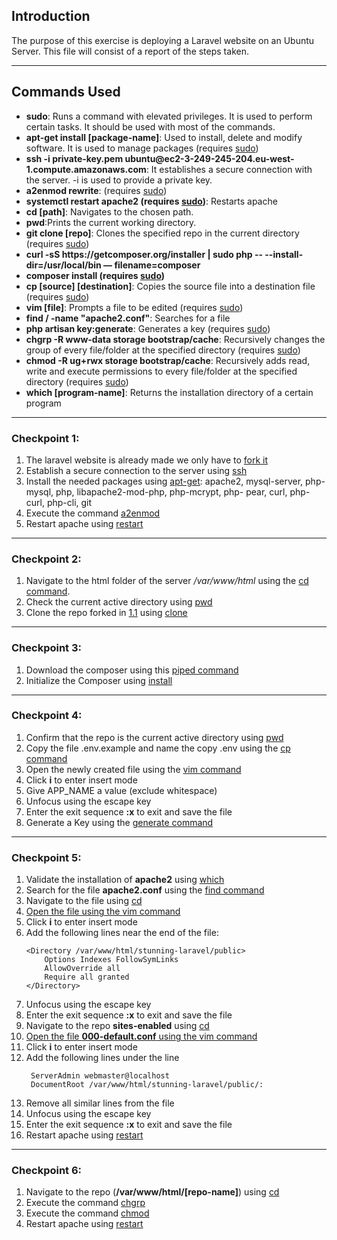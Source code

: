 ## Introduction

The purpose of this exercise is deploying a Laravel website on an Ubuntu Server. This file will consist of a report of the steps taken.

<hr>

## Commands Used

<ul>
    <li><b><a id="sudo">sudo</a></b>: Runs a command with elevated privileges. It is used to perform certain tasks. It should be used with most of the commands.</li>
    <li><b><a id="apt-get">apt-get install [package-name]</a></b>: Used to install, delete and modify software. It is used to manage packages (requires <a href="#sudo">sudo</a>)</li>
    <li><b><a id="ssh">ssh -i private-key.pem ubuntu@ec2-3-249-245-204.eu-west-1.compute.amazonaws.com</a></b>: It establishes a secure connection with the     server. -i is used to provide a private key.</li>
    <li><b><a id="a2enmod_rewrite">a2enmod rewrite</a></b>: (requires <a href="#sudo">sudo</a>)</li>
    <li><b><a id="restart">systemctl restart apache2 (requires <a href="#sudo">sudo</a>)</a></b>: Restarts apache</li>
    <li><b><a id="cd">cd [path]</a></b>: Navigates to the chosen path.</li>
    <li><b><a id="pwd">pwd</a></b>:Prints the current working directory.</li>
    <li><b><a id="clone">git clone [repo]</a></b>: Clones the specified repo in the current directory (requires <a href="#sudo">sudo</a>)</li>
    <li><b><a id="curl-php">curl -sS https://getcomposer.org/installer | sudo php -- --install-dir=/usr/local/bin — filename=composer</a></b></li>
    <li><b><a id="composer-install">composer install (requires <a href="#sudo">sudo</a>)</a></b></li>
    <li><b><a id="cp">cp [source] [destination]</a></b>: Copies the source file into a destination file (requires <a href="#sudo">sudo</a>)</li>
    <li><b><a id="vim">vim [file]</a></b>: Prompts a file to be edited (requires <a href="#sudo">sudo</a>)</li>
    <li><b><a id="find">find / -name "apache2.conf"</a></b>: Searches for a file</li>
    <li><b><a id="php-generate">php artisan key:generate</a></b>: Generates a key (requires <a href="#sudo">sudo</a>)</li>
    <li><b><a id="chgrp">chgrp -R www-data storage bootstrap/cache</a></b>: Recursively changes the group of every file/folder at the specified directory (requires <a href="#sudo">sudo</a>)</li>
    <li><b><a id="chmod">chmod -R ug+rwx storage bootstrap/cache</a></b>: Recursively adds read, write and execute permissions to every file/folder at the specified directory (requires <a href="#sudo">sudo</a>)</li>
    <li><b><a id="which">which [program-name]</a></b>: Returns the installation directory of a certain program</li>
</ul>
    
<hr>

### Checkpoint 1:

<ol>
    <li><a id="1-1">The laravel website is already made we only have to <a href="https://github.com/NinjaCoder8/stunning-laravel">fork it</a></a></li>
    <li>Establish a secure connection to the server using <a href="#ssh">ssh</a></li>
    <li>Install the needed packages using <a href="#apt-get">apt-get</a>: apache2, mysql-server, php-mysql, php, libapache2-mod-php, php-mcrypt, php-           pear, curl, php-curl, php-cli, git</li>
    <li>Execute the command <a href="#a2enmod_rewrite">a2enmod</a></li>
    <li>Restart apache using <a href="#restart">restart</a></li>
</ol>

<hr>

### Checkpoint 2:

<ol>
    <li>Navigate to the html folder of the server <i>/var/www/html</i> using the <a href="cd">cd command</a>. 
    <li>Check the current active directory using <a href="pwd">pwd</a></li>
    <li>Clone the repo forked in <a href="#1-1">1.1</a> using <a href="#clone">clone</a></li>
</ol>

<hr>
    
### Checkpoint 3:

<ol>
    <li>Download the composer using this <a href="#curl-php">piped command</a></li>
    <li>Initialize the Composer using <a href="#composer-install">install</a></li>
</ol>  

<hr>

### Checkpoint 4:

<ol>
    <li>Confirm that the repo is the current active directory using <a href="pwd">pwd</a></li>
    <li>Copy the file .env.example and name the copy .env using the <a href="cp">cp command</a></li>
    <li>Open the newly created file using the <a href="#vim">vim command</a></li>
    <li>Click <b>i</b> to enter insert mode</li>
    <li>Give APP_NAME a value (exclude whitespace)</li>
    <li>Unfocus using the escape key</li>
    <li>Enter the exit sequence <b>:x</b> to exit and save the file</li>
    <li>Generate a Key using the <a href="#php-generate">generate command</a></li>
    
</ol>

<hr>

### Checkpoint 5:

<ol>
    <li>Validate the installation of <b>apache2</b> using <a href="#which">which</a></li>
    <li>Search for the file <b>apache2.conf</b> using the <a href="#find">find command</a></li>
    <li>Navigate to the file using <a href="#cd">cd</li>
    <li>Open the file using the <a href="#vim">vim command</a></li>
    <li>Click <b>i</b> to enter insert mode</li>
    <li>Add the following lines near the end of the file:</li>
        
    <Directory /var/www/html/stunning-laravel/public>
        Options Indexes FollowSymLinks
        AllowOverride all
        Require all granted
    </Directory>
        
   
   <li>Unfocus using the escape key</li>
   <li>Enter the exit sequence <b>:x</b> to exit and save the file</li>
   <li>Navigate to the repo <b>sites-enabled</b> using <a href="#cd">cd</li>
   <li>Open the file <b>000-default.conf</b> using the <a href="#vim">vim command</a></li>
   <li>Click <b>i</b> to enter insert mode</li>
   <li>Add the following lines under the line <b><VirtualHost *:80></b></li>
       
     ServerAdmin webmaster@localhost
     DocumentRoot /var/www/html/stunning-laravel/public/:
       
   <li>Remove all similar lines from the file</li>
   <li>Unfocus using the escape key</li>
   <li>Enter the exit sequence <b>:x</b> to exit and save the file</li>
   <li>Restart apache using <a href="#restart">restart</a></li>
  </ol>

<hr>

### Checkpoint 6:

<ol>
    <li>Navigate to the repo (<b>/var/www/html/[repo-name]</b>) using <a href="#cd">cd</a></li>
    <li>Execute the command <a href="#chgrp">chgrp</a></li>
    <li>Execute the command <a href="#chmod">chmod</a></li>
    <li>Restart apache using <a href="#restart">restart</a></li>
</ol>
